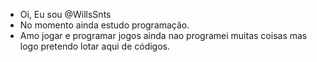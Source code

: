 - Oi, Eu sou @WillsSnts
- No momento ainda estudo programação.
- Amo jogar e programar jogos ainda nao programei muitas coisas mas logo pretendo lotar aqui de códigos.

<!---
WillsSnts/WillsSnts is a ✨ special ✨ repository because its `README.md` (this file) appears on your GitHub profile.
You can click the Preview link to take a look at your changes.
--->
